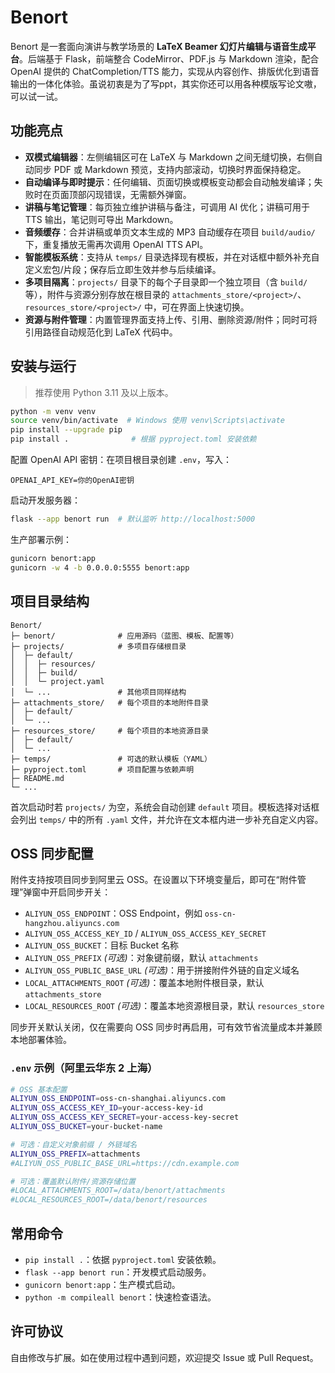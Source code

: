 # Benort

Benort 是一套面向演讲与教学场景的 **LaTeX Beamer 幻灯片编辑与语音生成平台**。后端基于 Flask，前端整合 CodeMirror、PDF.js 与 Markdown 渲染，配合 OpenAI 提供的 ChatCompletion/TTS 能力，实现从内容创作、排版优化到语音输出的一体化体验。虽说初衷是为了写ppt，其实你还可以用各种模版写论文嗷，可以试一试。

## 功能亮点

- **双模式编辑器**：左侧编辑区可在 LaTeX 与 Markdown 之间无缝切换，右侧自动同步 PDF 或 Markdown 预览，支持内部滚动，切换时界面保持稳定。
- **自动编译与即时提示**：任何编辑、页面切换或模板变动都会自动触发编译；失败时在页面顶部闪现错误，无需额外弹窗。
- **讲稿与笔记管理**：每页独立维护讲稿与备注，可调用 AI 优化；讲稿可用于 TTS 输出，笔记则可导出 Markdown。
- **音频缓存**：合并讲稿或单页文本生成的 MP3 自动缓存在项目 `build/audio/` 下，重复播放无需再次调用 OpenAI TTS API。
- **智能模板系统**：支持从 `temps/` 目录选择现有模板，并在对话框中额外补充自定义宏包/片段；保存后立即生效并参与后续编译。
- **多项目隔离**：`projects/` 目录下的每个子目录即一个独立项目（含 `build/` 等），附件与资源分别存放在根目录的 `attachments_store/<project>/`、`resources_store/<project>/` 中，可在界面上快速切换。
- **资源与附件管理**：内置管理界面支持上传、引用、删除资源/附件；同时可将引用路径自动规范化到 LaTeX 代码中。

## 安装与运行

> 推荐使用 Python 3.11 及以上版本。

```bash
python -m venv venv
source venv/bin/activate  # Windows 使用 venv\Scripts\activate
pip install --upgrade pip
pip install .              # 根据 pyproject.toml 安装依赖
```

配置 OpenAI API 密钥：在项目根目录创建 `.env`，写入：

```
OPENAI_API_KEY=你的OpenAI密钥
```

启动开发服务器：

```bash
flask --app benort run  # 默认监听 http://localhost:5000
```

生产部署示例：

```bash
gunicorn benort:app
gunicorn -w 4 -b 0.0.0.0:5555 benort:app
```

## 项目目录结构

```
Benort/
├─ benort/              # 应用源码（蓝图、模板、配置等）
├─ projects/            # 多项目存储根目录
│  ├─ default/
│  │  ├─ resources/
│  │  ├─ build/
│  │  └─ project.yaml
│  └─ ...               # 其他项目同样结构
├─ attachments_store/   # 每个项目的本地附件目录
│  ├─ default/
│  └─ ...
├─ resources_store/     # 每个项目的本地资源目录
│  ├─ default/
│  └─ ...
├─ temps/               # 可选的默认模板（YAML）
├─ pyproject.toml       # 项目配置与依赖声明
├─ README.md
└─ ...
```

首次启动时若 `projects/` 为空，系统会自动创建 `default` 项目。模板选择对话框会列出 `temps/` 中的所有 `.yaml` 文件，并允许在文本框内进一步补充自定义内容。

## OSS 同步配置

附件支持按项目同步到阿里云 OSS。在设置以下环境变量后，即可在“附件管理”弹窗中开启同步开关：

- `ALIYUN_OSS_ENDPOINT`：OSS Endpoint，例如 `oss-cn-hangzhou.aliyuncs.com`
- `ALIYUN_OSS_ACCESS_KEY_ID` / `ALIYUN_OSS_ACCESS_KEY_SECRET`
- `ALIYUN_OSS_BUCKET`：目标 Bucket 名称
- `ALIYUN_OSS_PREFIX` *(可选)*：对象键前缀，默认 `attachments`
- `ALIYUN_OSS_PUBLIC_BASE_URL` *(可选)*：用于拼接附件外链的自定义域名
- `LOCAL_ATTACHMENTS_ROOT` *(可选)*：覆盖本地附件根目录，默认 `attachments_store`
- `LOCAL_RESOURCES_ROOT` *(可选)*：覆盖本地资源根目录，默认 `resources_store`

同步开关默认关闭，仅在需要向 OSS 同步时再启用，可有效节省流量成本并兼顾本地部署体验。

### `.env` 示例（阿里云华东 2 上海）

```bash
# OSS 基本配置
ALIYUN_OSS_ENDPOINT=oss-cn-shanghai.aliyuncs.com
ALIYUN_OSS_ACCESS_KEY_ID=your-access-key-id
ALIYUN_OSS_ACCESS_KEY_SECRET=your-access-key-secret
ALIYUN_OSS_BUCKET=your-bucket-name

# 可选：自定义对象前缀 / 外链域名
ALIYUN_OSS_PREFIX=attachments
#ALIYUN_OSS_PUBLIC_BASE_URL=https://cdn.example.com

# 可选：覆盖默认附件/资源存储位置
#LOCAL_ATTACHMENTS_ROOT=/data/benort/attachments
#LOCAL_RESOURCES_ROOT=/data/benort/resources
```

## 常用命令

- `pip install .`：依据 `pyproject.toml` 安装依赖。
- `flask --app benort run`：开发模式启动服务。
- `gunicorn benort:app`：生产模式启动。
- `python -m compileall benort`：快速检查语法。

## 许可协议

自由修改与扩展。如在使用过程中遇到问题，欢迎提交 Issue 或 Pull Request。
